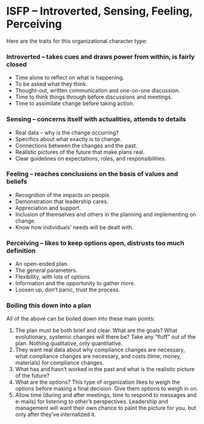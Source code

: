 # ISFP – Introverted, Sensing, Feeling, Perceiving

Here are the traits for this organizational character type:

### Introverted – takes cues and draws power from within, is fairly closed

* Time alone to reflect on what is happening.
* To be asked what they think.
* Thought-out, written communication and one-on-one discussion.
* Time to think things through before discussions and meetings.
* Time to assimilate change before taking action.

### Sensing – concerns itself with actualities, attends to details

* Real data – why is the change occurring?
* Specifics about what exactly is to change.
* Connections between the changes and the past.
* Realistic pictures of the future that make plans real.
* Clear guidelines on expectations, roles, and responsibilities.

### Feeling – reaches conclusions on the basis of values and beliefs

* Recognition of the impacts on people.
* Demonstration that leadership cares.
* Appreciation and support.
* Inclusion of themselves and others in the planning and implementing on change.
* Know how individuals’ needs will be dealt with.

### Perceiving – likes to keep options open, distrusts too much definition

* An open-ended plan.
* The general parameters.
* Flexibility, with lots of options.
* Information and the opportunity to gather more.
* Loosen up, don’t panic, trust the process.

### Boiling this down into a plan

All of the above can be boiled down into these main points:

1. The plan must be both brief and clear. What are the goals? What evolutionary, systemic changes will there be? Take any “fluff” out of the plan. Nothing qualitative, only quantitative.
2. They want real data about why compliance changes are necessary, what compliance changes are necessary, and costs (time, money, materials) for compliance changes.
3. What has and hasn’t worked in the past and what is the realistic picture of the future?
4. What are the options? This type of organization likes to weigh the options before making a final decision. Give them options to weigh in on.
5. Allow time (during and after meetings, time to respond to messages and e-mails) for listening to other’s perspectives. Leadership and management will want their own chance to paint the picture for you, but only after they’ve internalized it.
